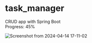 # task_manager
CRUD app with Spring Boot <br/>
Progress: 45%

![Screenshot from 2024-04-14 17-11-02](https://github.com/Marouane-Elgoumiri/task_manager/assets/96888594/c4b273ed-f337-4fdf-851c-ad88bbaf7684)
